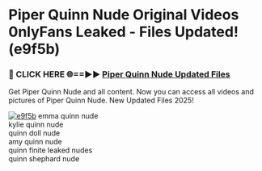 # Piper Quinn Nude Original Videos 0nlyFans Leaked - Files Updated! (e9f5b)

<h3>🔴 CLICK HERE 🌐==►► <a href="https://tinyurl.com/4mcuefdz" rel="nofollow">Piper Quinn Nude Updated Files</a></h3>

Get Piper Quinn Nude and all content. Now you can access all videos and pictures of Piper Quinn Nude. New Updated Files 2025!

[![e9f5b](https://i.imgur.com/StAQSOY.gif)](https://tinyurl.com/4mcuefdz)
emma quinn nude<br>
kylie quinn nude<br>
quinn doll nude<br>
amy quinn nude<br>
quinn finite leaked nudes<br>
quinn shephard nude